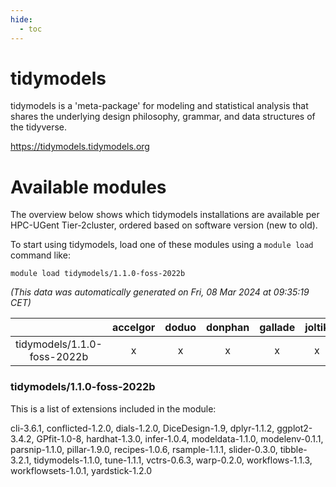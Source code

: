 ```yaml
---
hide:
  - toc
---
```


tidymodels
==========


tidymodels is a 'meta-package' for modeling and statistical analysis that shares the underlying design philosophy, grammar, and data structures of the tidyverse.

https://tidymodels.tidymodels.org
# Available modules


The overview below shows which tidymodels installations are available per HPC-UGent Tier-2cluster, ordered based on software version (new to old).

To start using tidymodels, load one of these modules using a `module load` command like:

```shell
module load tidymodels/1.1.0-foss-2022b
```

*(This data was automatically generated on Fri, 08 Mar 2024 at 09:35:19 CET)*  

| |accelgor|doduo|donphan|gallade|joltik|skitty|
| :---: | :---: | :---: | :---: | :---: | :---: | :---: |
|tidymodels/1.1.0-foss-2022b|x|x|x|x|x|x|


### tidymodels/1.1.0-foss-2022b

This is a list of extensions included in the module:

cli-3.6.1, conflicted-1.2.0, dials-1.2.0, DiceDesign-1.9, dplyr-1.1.2, ggplot2-3.4.2, GPfit-1.0-8, hardhat-1.3.0, infer-1.0.4, modeldata-1.1.0, modelenv-0.1.1, parsnip-1.1.0, pillar-1.9.0, recipes-1.0.6, rsample-1.1.1, slider-0.3.0, tibble-3.2.1, tidymodels-1.1.0, tune-1.1.1, vctrs-0.6.3, warp-0.2.0, workflows-1.1.3, workflowsets-1.0.1, yardstick-1.2.0